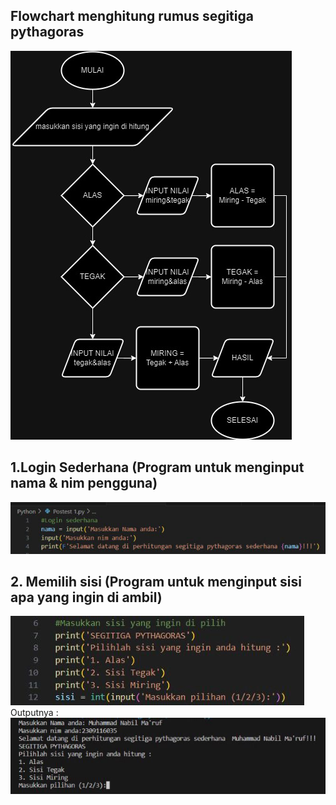 ## Flowchart menghitung rumus segitiga pythagoras
![alt text](https://github.com/NabilMaruf/Repo_Nabil/blob/main/Flowchart%20Segitiga%20Pythagoras.jpg?raw=true)
## 1.Login Sederhana (Program untuk menginput nama & nim pengguna)
![alt text](https://github.com/NabilMaruf/Repo_Nabil/blob/main/Masukkan%20Nama.jpeg?raw=true)
## 2. Memilih sisi (Program untuk menginput sisi apa yang ingin di ambil)
![alt text](https://github.com/NabilMaruf/Repo_Nabil/blob/main/input%20sisi%20yang%20ingin%20di%20hitung.jpeg?raw=true)
Outputnya :
![alt text](https://github.com/NabilMaruf/Repo_Nabil/blob/main/tampilan%20di%20program.jpeg?raw=true)

